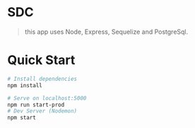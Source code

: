 # SDC

> this app uses Node, Express, Sequelize and PostgreSql.

# Quick Start

``` bash
# Install dependencies
npm install

# Serve on localhost:5000
npm run start-prod
# Dev Server (Nodemon)
npm start
```